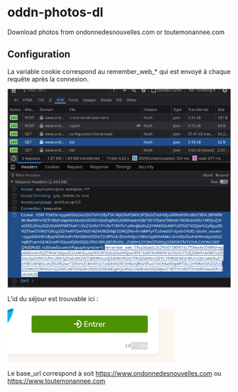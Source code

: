 # oddn-photos-dl
Download photos from ondonnedesnouvelles.com or toutemonannee.com

## Configuration

La variable cookie correspond au remember_web_* qui est envoyé à chaque requête après la connexion.

![token](docs/token.png)

L'id du séjour est trouvable ici :

![id](docs/id.png)

Le base_url correspond à soit https://www.ondonnedesnouvelles.com ou https://www.toutemonannee.com
